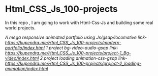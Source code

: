 # Html_CSS_Js_100-projects
In this repo , I am going to work with Html-Css-Js and building some real world projects.

*A mega responsive animated portfolio using Js/gsap/locomotive link-https://kupendra.me/Html_CSS_Js_100-projects/modern-portfolio/index.html*
*1.project bg-video-audio-gsap link-https://kupendra.me/Html_CSS_Js_100-projects/project-1_Bg-video/index.html*
*2.project loading animation-css-gsap link-https://kupendra.me/Html_CSS_Js_100-projects/project-2_loading-animation/index.html*
